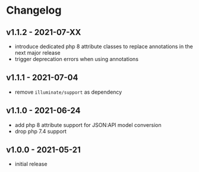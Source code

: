 # Changelog

## v1.1.2 - 2021-07-XX

- introduce dedicated php 8 attribute classes to replace annotations in the next major release
- trigger deprecation errors when using annotations

## v1.1.1 - 2021-07-04

- remove `illuminate/support` as dependency

## v1.1.0 - 2021-06-24

- add php 8 attribute support for JSON:API model conversion
- drop php 7.4 support

## v1.0.0 - 2021-05-21

- initial release
